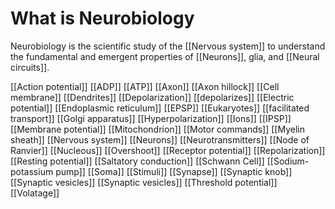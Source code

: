 # What is Neurobiology
Neurobiology is the scientific study of the [[Nervous system]] to understand the fundamental and emergent properties of [[Neurons]], glia, and [[Neural circuits]]. 















































[[Action potential]] [[ADP]] [[ATP]] [[Axon]] [[Axon hillock]] [[Cell membrane]] [[Dendrites]] [[Depolarization]] [[depolarizes]] [[Electric potential]] [[Endoplasmic reticulum]] [[EPSP]] [[Eukaryotes]] [[facilitated transport]] [[Golgi apparatus]] [[Hyperpolarization]] [[Ions]] [[IPSP]] [[Membrane potential]] [[Mitochondrion]] [[Motor commands]] [[Myelin sheath]] [[Nervous system]] [[Neurons]] [[Neurotransmitters]] [[Node of Ranvier]] [[Nucleous]] [[Overshoot]] [[Receptor potential]] [[Repolarization]] [[Resting potential]] [[Saltatory conduction]] [[Schwann Cell]] [[Sodium-potassium pump]] [[Soma]] [[Stimuli]] [[Synapse]] [[Synaptic knob]] [[Synaptic vesicles]] [[Synaptic vesicles]] [[Threshold potential]] [[Volatage]]